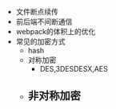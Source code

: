 - 文件断点续传
- 前后端不间断通信
- webpack的体积上的优化
- 常见的加密方式
  - hash
  - 对称加密
    - DES,3DESDESX,AES
  - 非对称加密
    - 